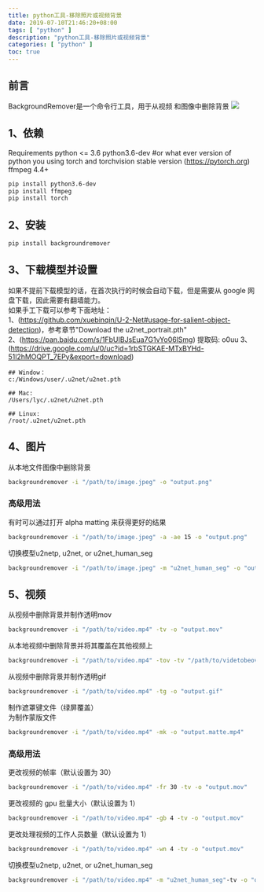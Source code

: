 ```yaml
---
title: python工具-移除照片或视频背景
date: 2019-07-10T21:46:20+08:00
tags: [ "python" ]
description: "python工具-移除照片或视频背景"
categories: [ "python" ]
toc: true
---
```


## 前言
BackgroundRemover是一个命令行工具，用于从视频 和图像中删除背景
![](/posts/python/bgremover.png)

## 1、依赖
Requirements
python <= 3.6
python3.6-dev #or what ever version of python you using
torch and torchvision stable version (https://pytorch.org)
ffmpeg 4.4+
```bash
pip install python3.6-dev
pip install ffmpeg
pip install torch
```

## 2、安装
```bash
pip install backgroundremover
```

## 3、下载模型并设置
如果不提前下载模型的话，在首次执行的时候会自动下载，但是需要从 google 网盘下载，因此需要有翻墙能力。  
如果手工下载可以参考下面地址：  
1、(https://github.com/xuebinqin/U-2-Net#usage-for-salient-object-detection)，参考章节"Download the u2net_portrait.pth"  
2、(https://pan.baidu.com/s/1FbUIBJsEua7G1vYo06lSmg) 提取码: o0uu
3、(https://drive.google.com/u/0/uc?id=1rbSTGKAE-MTxBYHd-51l2hMOQPT_7EPy&export=download)
```
## Window：
c:/Windows/user/.u2net/u2net.pth

## Mac:
/Users/lyc/.u2net/u2net.pth

## Linux:
/root/.u2net/u2net.pth
```

## 4、图片
从本地文件图像中删除背景
```bash
backgroundremover -i "/path/to/image.jpeg" -o "output.png"
```
### 高级用法
有时可以通过打开 alpha matting 来获得更好的结果
```bash
backgroundremover -i "/path/to/image.jpeg" -a -ae 15 -o "output.png"
```

切换模型u2netp, u2net, or u2net_human_seg
```bash
backgroundremover -i "/path/to/image.jpeg" -m "u2net_human_seg" -o "output.png"
```

## 5、视频
从视频中删除背景并制作透明mov
```bash
backgroundremover -i "/path/to/video.mp4" -tv -o "output.mov"
```

从本地视频中删除背景并将其覆盖在其他视频上
```bash
backgroundremover -i "/path/to/video.mp4" -tov -tv "/path/to/videtobeoverlayed.mp4" -o "output.mov"
```

从视频中删除背景并制作透明gif
```bash
backgroundremover -i "/path/to/video.mp4" -tg -o "output.gif"
```

制作遮罩键文件（绿屏覆盖）  
为制作蒙版文件
```bash
backgroundremover -i "/path/to/video.mp4" -mk -o "output.matte.mp4"
```

### 高级用法
更改视频的帧率（默认设置为 30）
```bash
backgroundremover -i "/path/to/video.mp4" -fr 30 -tv -o "output.mov"
```

更改视频的 gpu 批量大小（默认设置为 1）
```bash
backgroundremover -i "/path/to/video.mp4" -gb 4 -tv -o "output.mov"
```

更改处理视频的工作人员数量（默认设置为 1）
```bash
backgroundremover -i "/path/to/video.mp4" -wn 4 -tv -o "output.mov"
```

切换模型u2netp, u2net, or u2net_human_seg
```bash
backgroundremover -i "/path/to/video.mp4" -m "u2net_human_seg"-tv -o "output.mov"
```
